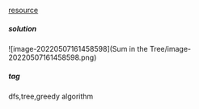 [resource](https://codeforces.com/contest/1099/problem/D?f0a28=1)

##### solution

![image-20220507161458598](Sum in the Tree/image-20220507161458598.png)

##### tag

dfs,tree,greedy algorithm

